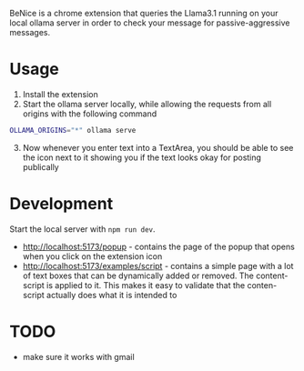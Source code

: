 BeNice is a chrome extension that queries the Llama3.1 running on your local ollama server
in order to check your message for passive-aggressive messages.

# Usage

1. Install the extension
2. Start the ollama server locally, while allowing the requests from all origins with the following command

```sh
OLLAMA_ORIGINS="*" ollama serve
```

3. Now whenever you enter text into a TextArea, you should be able to see the icon next to it showing you
   if the text looks okay for posting publically

# Development

Start the local server with `npm run dev`.

- [http://localhost:5173/popup](http://localhost:5173/popup) - contains the page of the popup that opens when you click on the extension icon
- [http://localhost:5173/examples/script](http://localhost:5173/examples/script) - contains a simple page with a lot of text boxes that
  can be dynamically added or removed. The content-script is applied to it. This makes it easy to validate that the conten-script actually does
  what it is intended to

# TODO

- make sure it works with gmail
